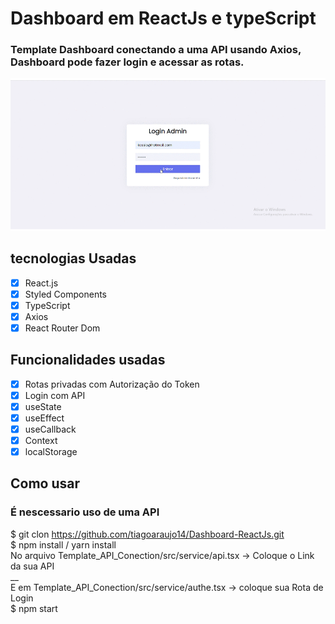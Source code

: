 
# Dashboard em ReactJs e typeScript
### Template Dashboard conectando a uma API usando Axios, Dashboard pode fazer login e acessar as rotas.

![Template-gif](https://github.com/tiagoaraujo14/Dashboard-ReactJs/blob/master/DashboardGif.gif)

## tecnologias Usadas
 - [x] React.js
 - [x] Styled Components
 - [x] TypeScript
 - [x] Axios
 - [x] React Router Dom

## Funcionalidades usadas
 - [x] Rotas privadas com Autorização do Token
 - [x] Login com API
 - [x] useState
 - [x] useEffect
 - [x] useCallback
 - [x] Context
 - [x] localStorage

## Como usar
### É nescessario uso de uma API
 
$ git clon https://github.com/tiagoaraujo14/Dashboard-ReactJs.git
<br>
$ npm install / yarn install
<br>
No arquivo Template_API_Conection/src/service/api.tsx -> Coloque o Link da sua API
<br>
__
<br>
E em Template_API_Conection/src/service/authe.tsx -> coloque sua Rota de Login
<br>
$ npm start


 
